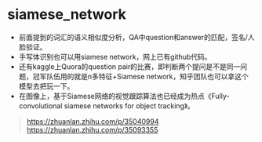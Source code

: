 # siamese_network
* 前面提到的词汇的语义相似度分析，QA中question和answer的匹配，签名/人脸验证。
* 手写体识别也可以用siamese network，网上已有github代码。
* 还有kaggle上Quora的question pair的比赛，即判断两个提问是不是同一问题，冠军队伍用的就是n多特征+Siamese network，知乎团队也可以拿这个模型去把玩一下。
* 在图像上，基于Siamese网络的视觉跟踪算法也已经成为热点《Fully-convolutional siamese networks for object tracking》。
> https://zhuanlan.zhihu.com/p/35040994
> https://zhuanlan.zhihu.com/p/35093355
